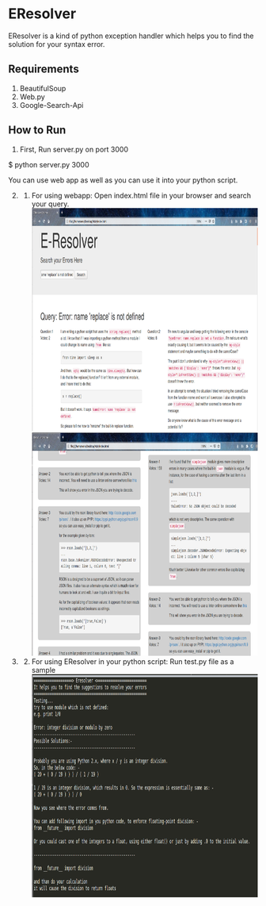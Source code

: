 # EResolver

EResolver is a kind of python exception handler which helps you to find the solution for your syntax error.

## Requirements
1. BeautifulSoup
2. Web.py
3. Google-Search-Api

## How to Run
1. First, Run server.py on port 3000

$ python server.py 3000 

You can use web app as well as you can use it into your python script.

2. 1) For using webapp:
Open index.html file in your browser and search your query.<br>
<img src="/screenshots/Screenshot%20from%202018-12-02%2000-30-17.png" width="800px" height="450px"><br>
<img src="/screenshots/Screenshot%20from%202018-12-02%2000-30-38.png" width="800px" height="450px"><br>
2. 2) For using EResolver in your python script:
Run test.py file as a sample <br>
<img src="/screenshots/Screenshot%20from%202018-12-02%2000-52-37.png" width="800px" height="450px"><br>
